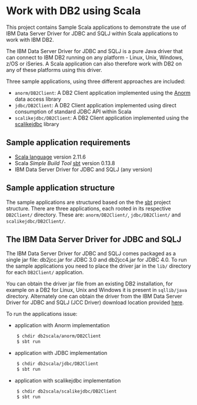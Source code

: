 # Work with DB2 using Scala
This project contains Sample Scala applications to demonstrate the use of IBM Data Server Driver for JDBC and SQLJ within Scala applications to work with IBM DB2. 

The IBM Data Server Driver for JDBC and SQLJ is a pure Java driver that can connect to IBM DB2 running on any platform - Linux, Unix, Windows, z/OS or iSeries. A Scala application can also therefore work with DB2 on any of these platforms using this driver.

Three sample applications, using three different approaches are included:

* `anorm/DB2Client`: A DB2 Client application implemented using the [Anorm](https://www.playframework.com/documentation/2.1.0/ScalaAnorm) data access library
* `jdbc/DB2Client`: A DB2 Client application implemented using direct consumption of standard JDBC API within Scala
* `scalikejdbc/DB2Client`: A DB2 Client application implemented using the [scalikejdbc](http://scalikejdbc.org/) library

## Sample application requirements

* [Scala language](http://www.scala-lang.org/) version 2.11.6
* Scala *Simple Build Tool* [sbt](http://www.scala-sbt.org/) version 0.13.8
* IBM Data Server Driver for JDBC and SQLJ (any version)

## Sample application structure

The sample applications are structured based on the the [sbt](http://www.scala-sbt.org/) project structure. There are three applications, each rooted in its respective `DB2Client/` directory. These are: `anorm/DB2Client/`, `jdbc/DB2Client/` and `scalikejdbc/DB2Client/`. 

## The IBM Data Server Driver for JDBC and SQLJ

The IBM Data Server Driver for JDBC and SQLJ comes packaged as a single jar file: db2jcc.jar for JDBC 3.0 and db2jcc4.jar for JDBC 4.0. To run the sample applications you need to place the driver jar in the `lib/` directory for each `DB2Client/` application. 

You can obtain the driver jar file from an existing DB2 installation, for example on a DB2 for Linux, Unix and Windows it is present in `sqllib/java` directory. Alternately one can obtain the driver from the IBM Data Server Driver for JDBC and SQLJ (JCC Driver) download location provided  [here](http://www-01.ibm.com/software/data/db2/linux-unix-windows/downloads.html).

To run the applications issue:
    
* application with Anorm implementation

```sh
    $ chdir db2scala/anorm/DB2Client
    $ sbt run
```    

* application with JDBC implementation

```sh
    $ chdir db2scala/jdbc/DB2Client
    $ sbt run
```     

* application with scalikejdbc implementation 

```sh
    $ chdir db2scala/scalikejdbc/DB2Client
    $ sbt run
``` 

    

